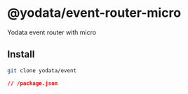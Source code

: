 # @yodata/event-router-micro

Yodata event router with micro

## Install

```bash
git clone yodata/event
```

```json
// /package.json
```

